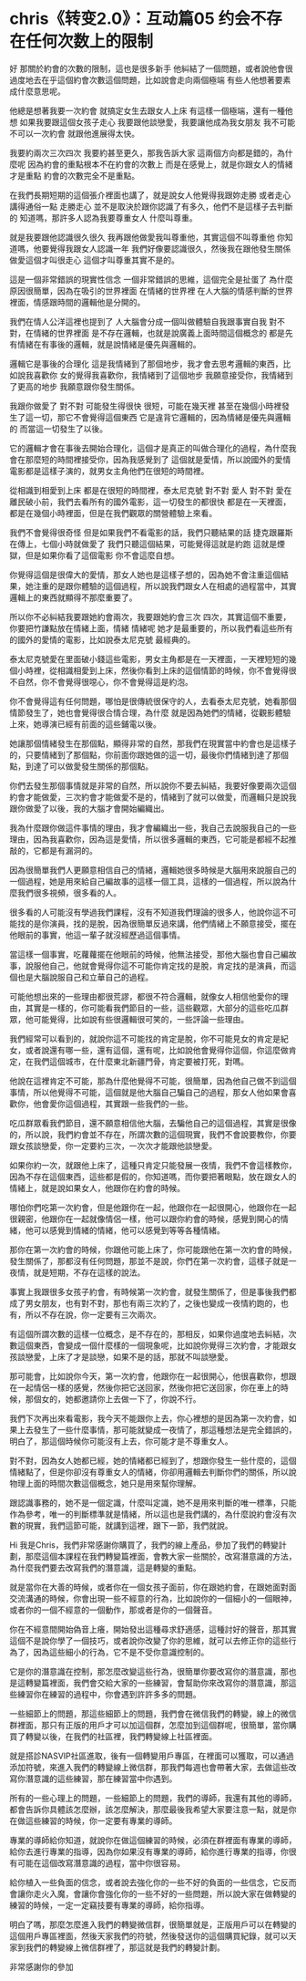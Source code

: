 # chris《转变2.0》：互动篇05 约会不存在任何次数上的限制

好 那關於約會的次數的限制，這也是很多新手 他糾結了一個問題，或者說他會很過度地去在乎這個約會次數這個問題，比如說會走向兩個極端 有些人他想著要素成什麼意思呢。

他總是想著我要一次約會 就搞定女生去跟女人上床 有這樣一個極端，還有一種他想 如果我要跟這個女孩子走心 我要跟他談戀愛，我要讓他成為我女朋友 我不可能不可以一次約會 就跟他進展得太快。

我要約兩次三次四次 我要約甚至更久，那我告訴大家 這兩個方向都是錯的，為什麼呢 因為約會的重點根本不在約會的次數上 而是在感覺上，就是你跟女人的情緒才是重點 約會的次數完全不是重點。

在我們長期短期的這個張介裡面也講了，就是說女人他覺得我跟妳走勝 或者走心 講得通俗一點 走勝走心 並不是取決於跟你認識了有多久，他們不是這樣子去判斷的 知道嗎，那許多人認為我要尊重女人 什麼叫尊重。

就是我要跟他認識很久很久 我再跟他做愛我叫尊重他，其實這個不叫尊重他 你知道嗎，他要覺得我跟女人認識一年 我們好像要認識很久，然後我在跟他發生關係 做愛這個才叫很走心 這個才叫尊重其實不是的。

這是一個非常錯誤的現實性信念 一個非常錯誤的思維，這個完全是扯蛋了 為什麼原因很簡單，因為在吸引的世界裡面 在情緒的世界裡 在人大腦的情感判斷的世界裡面，情感跟時間的邏輯他是分開的。

我們在情人公洋這裡也提到了 人大腦會分成一個叫做體驗自我跟事實自我 對不對，在情緒的世界裡面 是不存在邏輯，也就是說廣義上面時間這個概念的 都是先有情緒在有事後的邏輯，就是說情緒是優先與邏輯的。

邏輯它是事後的合理化 這是我情緒到了那個地步，我才會去思考邏輯的東西，比如說我喜歡你 女的覺得我喜歡你，我情緒到了這個地步 我願意接受你，我情緒到了更高的地步 我願意跟你發生關係。

我跟你做愛了 對不對 可能發生得很快 很短，可能在幾天裡 甚至在幾個小時裡發生了這一切，那它不會覺得這個東西 它是違背它邏輯的，因為情緒是優先與邏輯的 而當這一切發生了以後。

它的邏輯才會在事後去開始合理化，這個才是真正的叫做合理化的過程，為什麼我會在那麼短的時間裡接受你，因為我感覺到了 這個就是愛情，所以說國外的愛情電影都是這樣子演的，就男女主角他們在很短的時間裡。

從相識到相愛到上床 都是在很短的時間裡，泰太尼克號 對不對 愛人 對不對 愛在離民破小前，我們去看所有的國外電影，這一切發生的都很快 都是在一天裡面，都是在幾個小時裡面，但是在我們觀眾的關營體驗上來看。

我們不會覺得很奇怪 但是如果我們不看電影的話，我們只聽結果的話 捷克跟羅斯在傳上，七個小時就做愛了 我們只聽這個結果，可能覺得這就是約跑 這就是煙獄，但是如果你看了這個電影 你不會這麼自想。

你覺得這個是很偉大的愛情，那女人她也是這樣子想的，因為她不會注重這個結果，她注重的是跟你體驗的這個過程，所以說我們跟女人在相處的過程當中，其實邏輯上的東西就顯得不那麼重要了。

所以你不必糾結我要跟她約會兩次，我要跟她約會三次 四次，其實這個不重要，你要把竹謙點放在情緒上面，情緒 情緒呢 她才是最重要的，所以我們看這些所有的國外的愛情的電影，比如說泰太尼克號 最經典的。

泰太尼克號愛在里面破小錢這些電影，男女主角都是在一天裡面，一天裡短短的幾個小時裡，從相識相愛到上床，然後你看到上床的這個情節的時候，你不會覺得很不自然，你不會覺得很噁心，你不會覺得這是約泡。

你不會覺得這有任何問題，哪怕是很傳統很保守的人，去看泰太尼克號，她看那個情節發生了，她也會覺得很合情合理，為什麼 就是因為她們的情緒，從觀影體驗上來，她導演已經有前面的這些鋪電以後。

她讓那個情緒發生在那個點，顯得非常的自然，那我們在現實當中約會也是這樣子的，只要情緒到了那個點，你前面你跟她做的這一切，最後你們情緒到達了那個點，到達了可以做愛發生關係的那個點。

你們去發生那個事情就是非常的自然，所以說你不要去糾結，我要好像要兩次這個約會才能做愛，三次約會才能做愛不是的，情緒到了就可以做愛，而邏輯只是說我跟你做愛了以後，我的大腦才會開始編織出。

我為什麼跟你做這件事情的理由，我才會編織出一些，我自己去說服我自己的一些理由，因為我喜歡你，因為這是愛情，所以很多邏輯的東西，它可能是都經不起推敲的，它都是有漏洞的。

因為很簡單我們人更願意相信自己的情緒，邏輯她很多時候是大腦用來說服自己的一個過程，她是用來給自己編故事的這樣一個工具，這樣的一個過程，所以說為什麼我們很多視頻，很多看的人。

很多看的人可能沒有學過我們課程，沒有不知道我們理論的很多人，他說你這不可能找的是你演員，找的是脫，因為很簡單反過來講，他們情緒上不願意接受，擺在他眼前的事實，他這一輩子就沒經歷過這個事情。

當這樣一個事實，吃蘿蘿擺在他眼前的時候，他無法接受，那他大腦也會自己編故事，說服他自己，他就會覺得你這不可能你肯定找的是脫，肯定找的是演員，而這個也是大腦說服自己和立華自己的過程。

可能他想出來的一些理由都很荒謬，都很不符合邏輯，就像女人相信他愛你的理由，其實是一樣的，你可能看我們節目的一些，這些觀眾，大部分的這些吃瓜群眾，他可能覺得，比如說有些很邏輯很可笑的，一些評論一些理由。

我們經常可以看到的，就說你這不可能找的肯定是脫，你不可能見女的肯定是紀女，或者說還有哪一些，還有這個，還有呢，比如說他會覺得你這個，你這麼做肯定，在我們這個城市，在什麼東北新疆門骨，肯定要被打死，對嗎。

他說在這裡肯定不可能，那為什麼他覺得不可能，很簡單，因為他自己做不到這個事情，所以他覺得不可能，這個就是他大腦自己騙自己的過程，那女人他如果會喜歡你，他會愛你這個過程，其實跟一些我們的一些。

吃瓜群眾看我們節目，還不願意相信他大腦，去騙他自己的這個過程，其實是很像的，所以說，我們約會並不存在，所謂次數的這個現實，我們不會說要教你，你要跟女孩談戀愛，你一定要約三次，一次次才能跟他談戀愛。

如果你約一次，就跟他上床了，這種只肯定只能發展一夜情，我們不會這樣教你，因為不存在這個東西，這些都是假的，你知道嗎，而你要把著眼點，放在跟女人的情緒上，就是說如果女人，他跟你在約會的時候。

哪怕你們吃第一次約會，但是他跟你在一起，他跟你在一起很開心，他跟你在一起很親密，他跟你在一起就像情侶一樣，他可以跟你約會的時候，感覺到開心的情緒，他可以感覺到情緒的情緒，他可以感覺到等等各種情緒。

那你在第一次約會的時候，你跟他可能上床了，你可能跟他在第一次約會的時候，發生關係了，那都沒有任何問題，那並不是說，你們在第一次約會，這樣子就是一夜情，就是短期，不存在這樣的說法。

事實上我跟很多女孩子約會，有時候第一次約會，就發生關係了，但是事後我們都成了男女朋友，也有對不對，那也有兩三次約了，之後也變成一夜情約跑的，也有，所以不存在說，你一定要有三次兩次。

有這個所謂次數的這樣一位概念，是不存在的，那相反，如果你過度地去糾結，次數這個東西，會變成一個什麼樣的一個現象呢，比如說你覺得三次約會，才能跟女孩談戀愛，上床了才是談戀，如果不是的話，那就不叫談戀愛。

那可能會，比如說你今天，第一次約會，他跟你在一起很開心，他很喜歡你，想跟在一起情侶一樣的感覺，然後你把它送回家，然後你把它送回家，你在車上的時候，那個女的，她都邀請你上去做一下了，你說不行。

我們下次再出來看電影，我今天不能跟你上去，你心裡想的是因為第一次約會，如果上去發生了一些什麼事情，那可能就變成一夜情了，那這種想法是完全錯誤的，明白了，那這個時候你可能沒有上去，你可能才是不尊重女人。

對不對，因為女人她都已經，她的情緒都已經到了，想跟你發生一些什麼的，這個情緒點了，但是你卻沒有尊重女人的情緒，你卻用邏輯去判斷你們的關係，所以說物理上面的時間次數這個概念，她只是用來幫你理解。

跟認識事務的，她不是一個定識，什麼叫定識，她不是用來判斷的唯一標準，只能作為參考，唯一的判斷標準就是情緒，所以這也是我們講的，為什麼說約會沒有次數的現實，我們這節可能，就講到這裡，跟下一節，我們就說。

Hi 我是Chris，我們非常感謝你購買了，我們的線上產品，參加了我們的轉變計劃，那麼這個本課程在我們轉變篇裡面，會教大家一些關於，改寫潛意識的方法，為什麼我們要去改寫我們的潛意識，這是轉變的重點。

就是當你在大善的時候，或者你在一個女孩子面前，你在跟她約會，在跟她面對面交流溝通的時候，你會出現一些不經意的行為，比如說你的一個細小的一個眼神，或者你的一個不經意的一個動作，那或者是你的一個聲音。

你在不經意間開始偽音上癢，開始發出這種尋求舒適感，這種討好的聲音，那其實這個不是說你學了一個技巧，或者說你改變了你的思維，就可以去修正你的這些行為了，因為這些細小的行為，它不是不受你意識控制的。

它是你的潛意識在控制，那怎麼改變這些行為，很簡單你要改寫你的潛意識，那也是這轉變篇裡面，我們會交給大家的一些練習，會幫助你來改寫你的潛意識，那這些練習你在練習的過程中，你會遇到許許多多的問題。

一些細節上的問題，那這些細節上的問題，我們會在微信我們的轉變，線上的微信群裡面，那只有正版的用戶才可以加這個群，怎麼加到這個群呢，很簡單，當你購買了轉變以後，在我們的社區裡，我們轉變線上社區裡面。

就是搭診NASVIP社區進取，後有一個轉變用戶專區，在裡面可以獲取，可以通過添加符號，來進入我們的轉變線上微信群，那我們每週也會帶著大家，去做這些改寫你潛意識的這些練習，那在練習當中你遇到。

所有的一些心理上的問題，一些細節上的問題，我們的導師，我還有其他的導師，都會告訴你具體該怎麼辦，該怎麼解決，那麼最後我希望大家要注意一點，就是你在做這些練習的時候，你一定要有專業的導師。

專業的導師給你知道，就說你在做這個練習的時候，必須在群裡面有專業的導師，給你去進行專業的指導，因為你如果沒有專業的導師，給你進行專業的指導，你很有可能在這個改寫潛意識的過程，當中你很容易。

給你植入一些負面的信念，或者說去強化你的一些不好的負面的一些信念，它反而會讓你走火入魔，會讓你會強化你的一些不好的一些問題，所以說大家在做轉變的練習的時候，一定一定竊技要有專業的導師，給你指導。

明白了嗎，那麼怎麼進入我們的轉變微信群，很簡單就是，正版用戶可以在轉變的這個用戶專區裡面，然後天家我們的符號，然後發送你的這個購買紀錄，就可以天家到我們的轉變線上微信群裡了，那這就是我們的轉變計劃。

非常感謝你的參加